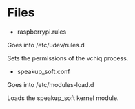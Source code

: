 
# Files

* raspberrypi.rules

Goes into /etc/udev/rules.d

Sets the permissions of the vchiq process.

* speakup_soft.conf

Goes into /etc/modules-load.d

Loads the speakup_soft kernel module.



